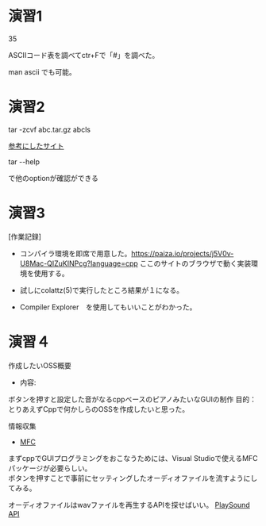 # 演習1
35

ASCIIコード表を調べてctr+Fで「#」を調べた。

man ascii でも可能。

# 演習2
tar -zcvf abc.tar.gz abcls

[参考にしたサイト](https://qiita.com/supersaiakujin/items/c6b54e9add21d375161f)

tar --help

で他のoptionが確認ができる

# 演習3
[作業記録]
- コンパイラ環境を即席で用意した。https://paiza.io/projects/j5V0v-U8Mac-QIZuKINPcg?language=cpp
ここのサイトのブラウザで動く実装環境を使用する。

- 試しにcolattz(5)で実行したところ結果が１になる。

- Compiler Explorer　を使用してもいいことがわかった。



# 演習４

作成したいOSS概要

- 内容:

ボタンを押すと設定した音がなるcppベースのピアノみたいなGUIの制作
目的：とりあえずCppで何かしらのOSSを作成したいと思った。

情報収集

- [MFC](https://brain.cc.kogakuin.ac.jp/~kanamaru/lecture/prog1/03-intro01.html)

まずcppでGUIプログラミングをおこなうためには、Visual Studioで使えるMFCパッケージが必要らしい。  
ボタンを押すことで事前にセッティングしたオーディオファイルを流すようにしてみる。

オーディオファイルはwavファイルを再生するAPIを探せばいい。
[PlaySound API](http://yamatyuu.net/computer/program/sdk/other/playsound/index.html)





